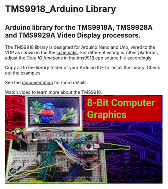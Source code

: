# TMS9918_Arduino Library
## Arduino library for the TMS9918A, TMS9928A and TMS9929A Video Display processors.

The TMS9918 library is designed for Arduino Nano and Uno, wired to the VDP as shown in the the [schematic](/schematic/schematic.pdf). For different wiring or other platforms, adjust the *Core IO functions* in the [tms9918.cpp](src/tms9918.cpp) source file accordingly.

Copy all to the *library* folder of your Arduino IDE to install the library. Check out the [examples](/examples/readme.md).

See the [documentation](html/tms9918_8h.html) for more details.

Watch video to learn more about the TMS9918.
[![Youtube video](html/thumbnail.jpg)](https://youtu.be/smgGB_CsXns)
